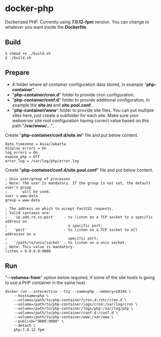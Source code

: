 # docker-php
Dockerized PHP. Currently using **7.0.12-fpm** version. You can change to whatever you want inside the **Dockerfile**.

## Build

    $ chmod +x ./build.sh
    $ ./build.sh

## Prepare
- A folder where all container configuration data stored, in example "**php-container**".
- "**php-container/cron.d**" folder to provide cron configuration.
- "**php-container/conf.d**" folder to provide additional configuration, in example the **site.ini** and **site.pool.conf**.
- "**php-container/www**" folder to provide site files. You can put multiple sites here, just create a subfolder for each site. Make sure your webserver site root configuration having correct value based on this path "**/var/www/...**".

Create "**php-container/conf.d/site.ini**" file and put below content.

    date.timezone = Asia/Jakarta
    display_errors = On
    log_errors = On
    expose_php = Off
    error_log = /var/log/php/error.log
    
Create "**php-container/conf.d/site.pool.conf**" file and put below content.

    ; Unix user/group of processes
    ; Note: The user is mandatory. If the group is not set, the default user's group
    ;       will be used.
    user = www-data
    group = www-data

    ; The address on which to accept FastCGI requests.
    ; Valid syntaxes are:
    ;   'ip.add.re.ss:port'    - to listen on a TCP socket to a specific address on
    ;                            a specific port;
    ;   'port'                 - to listen on a TCP socket to all addresses on a
    ;                            specific port;
    ;   '/path/to/unix/socket' - to listen on a unix socket.
    ; Note: This value is mandatory.
    listen = 0.0.0.0:9000

## Run

"**--volumes-from**" option below required, if some of the site hosts is going to use a PHP container in the same host.

    docker run --interactive --tty --name=php --memory=1024m \
        --hostname=php \
        --volume=/path/to/php-container/cron.d:/etc/cron.d \
        --volume=/path/to/php-container/logs/cron:/var/log/cron \
        --volume=/path/to/php-container/logs/php:/var/log/php \
        --volume=/path/to/php-container/conf.d:/conf.d \
        --volume=/path/to/php-container/www:/var/www \
        --publish="9000:9000" \
        --detach \
        php:7.0.12-fpm